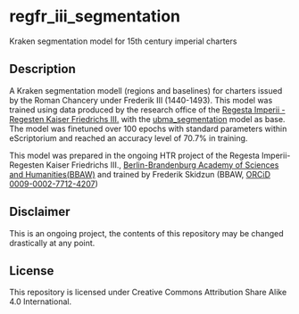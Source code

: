 # regfr_iii_segmentation
Kraken segmentation model for 15th century imperial charters

## Description
A Kraken segmentation modell (regions and baselines) for charters issued by the Roman Chancery under Frederik III (1440-1493).
This model was trained using data produced by the research office of the [Regesta Imperii - Regesten Kaiser Friedrichs III.](https://ri.bbaw.de/de) with the [ubma_segmentation](https://github.com/JKamlah/ubma-segmentation-ocr-model) model as base.
The model was finetuned over 100 epochs with standard parameters within eScriptorium and reached an accuracy level of 70.7% in training.

This model was prepared in the ongoing HTR project of the Regesta Imperii-Regesten Kaiser Friedrichs III., [Berlin-Brandenburg Academy of Sciences and Humanities(BBAW)](https://www.bbaw.de) and trained by Frederik Skidzun (BBAW, [ORCiD 0009-0002-7712-4207](https://orcid.org/0009-0002-7712-4207))

## Disclaimer
This is an ongoing project, the contents of this repository may be changed drastically at any point.

## License
This repository is licensed under Creative Commons Attribution Share Alike 4.0 International.
